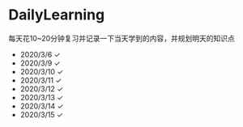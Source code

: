 # DailyLearning
每天花10~20分钟复习并记录一下当天学到的内容，并规划明天的知识点
* 2020/3/6     ✓
* 2020/3/9     ✓
* 2020/3/10    ✓
* 2020/3/11    ✓
* 2020/3/12    ✓
* 2020/3/13    ✓
* 2020/3/14    ✓
* 2020/3/15    ✓

